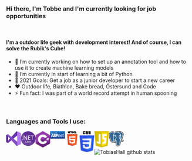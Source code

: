 ### Hi there, I'm Tobbe and I'm currently looking for job opportunities
<br />

#### I'm a outdoor life geek with development interest! And of course, I can solve the Rubik's Cube!

- 🔭 I’m currently working on how to set up an annotation tool and how to use it to create machine learning models
- 🌱 I’m currently in start of learning a bit of Python
- 🥅 2021 Goals: Get a job as a junior developer to start a new career
- ❤️ Outdoor life, Biathlon, Bake bread, Östersund and Code
- ⚡ Fun fact: I was part of a world record attempt in human spooning

<br />

### Languages and Tools I use:
<img align="left" alt="Visual Studio" width="40px" src="https://github.com/TobiasHall/TobiasHall/blob/main/visual-studio2.png?raw=true" />
<img align="left" alt=".Net Core" width="40px" src="https://github.com/TobiasHall/TobiasHall/blob/main/dotnet2.png?raw=true" />
<img align="left" alt="C#" width="40px" src="https://github.com/TobiasHall/TobiasHall/blob/main/c-sharp2.png?raw=true" />
<img align="left" alt="ASP.Net" width="40px" src="https://github.com/TobiasHall/TobiasHall/blob/main/asp-net2.png?raw=true" />
<img align="left" alt="HTML5" width="40px" src="https://github.com/TobiasHall/TobiasHall/blob/main/html5-2.png?raw=true" />
<img align="left" alt="CSS3" width="40px" src="https://github.com/TobiasHall/TobiasHall/blob/main/css3-2.png?raw=true" />
<img align="left" alt="JavaScript" width="40px" src="https://github.com/TobiasHall/TobiasHall/blob/main/javascript2.png?raw=true" />
<img align="left" alt="PostgreSQL" width="40px" src="https://github.com/TobiasHall/TobiasHall/blob/main/postgre-sql2.png?raw=true" />

<br />
<br />

![TobiasHall github stats](https://github-readme-stats.vercel.app/api?username=TobiasHall&theme=vue&show_icons=true&count_private=true&hide_border=true)



<!--
**TobiasHall/TobiasHall** is a ✨ _special_ ✨ repository because its `README.md` (this file) appears on your GitHub profile.

Here are some ideas to get you started:

- 🔭 I’m currently working on ...
- 🌱 I’m currently learning ...
- 👯 I’m looking to collaborate on ...
- 🤔 I’m looking for help with ...
- 💬 Ask me about ...
- 📫 How to reach me: ...
- 😄 Pronouns: ...
- ⚡ Fun fact: ...
-->
